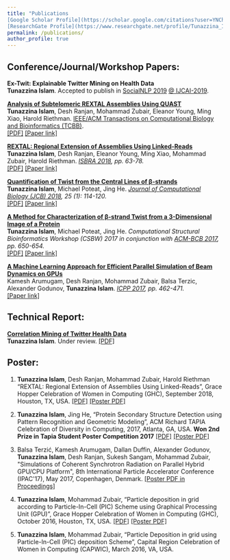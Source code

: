 ```yaml
---
title: "Publications
[Google Scholar Profile](https://scholar.google.com/citations?user=YNChCGMAAAAJ&hl=en) 
[ResearchGate Profile](https://www.researchgate.net/profile/Tunazzina_Islam) " 
permalink: /publications/ 
author_profile: true
---
```

## Conference/Journal/Workshop Papers: 
<b> Ex-Twit: Explainable Twitter Mining on Health Data </b> <br>
<b>Tunazzina Islam</b>. Accepted to publish in [SocialNLP 2019](https://sites.google.com/site/socialnlp2019/) [@ IJCAI-2019](https://ijcai19.org/). 

<b>[Analysis of Subtelomeric REXTAL Assemblies Using QUAST](http://tunazislam.github.io/publications/REXTAL_QUAST)</b> <br>
<b>Tunazzina Islam</b>, Desh Ranjan, Mohammad Zubair, Eleanor Young, Ming Xiao, Harold Riethman. [IEEE/ACM Transactions on Computational Biology and Bioinformatics (TCBB)](https://www.computer.org/web/tcbb). <i></i><br>
[[PDF]](https://tunazislam.github.io/files/REXTAL_QUAST_TCBB2019.pdf) [[Paper link]](https://ieeexplore.ieee.org/document/8703093)

<b>[REXTAL: Regional Extension of Assemblies Using Linked-Reads](http://tunazislam.github.io/publications/REXTAL)</b> <br>
<b>Tunazzina Islam</b>, Desh Ranjan, Eleanor Young, Ming Xiao, Mohammad Zubair, Harold Riethman. <i>[ISBRA 2018](http://alan.cs.gsu.edu/isbra18/), pp. 63-78.</i><br>
[[PDF]](https://tunazislam.github.io/files/REXTAL_ISBRA2018.pdf) [[Paper link]](https://link.springer.com/chapter/10.1007/978-3-319-94968-0_6)

<b>[Quantification of Twist from the Central Lines of β-strands](http://tunazislam.github.io/publications/Twist_central_lines)</b> <br>
<b>Tunazzina Islam</b>, Michael Poteat, Jing He. <i>[Journal of Computational Biology (JCB) 2018](https://home.liebertpub.com/publications/journal-of-computational-biology/31/overview), 25 (1): 114-120.</i><br>
[[PDF]](https://tunazislam.github.io/files/Twist_central_lines_JCB2018.pdf) [[Paper link]](https://www.liebertpub.com/doi/abs/10.1089/cmb.2017.0174)

<b>[A Method for Characterization of β-strand Twist from a 3-Dimensional Image of a Protein](http://tunazislam.github.io/publications/Twist_3D_image)</b> <br>
<b>Tunazzina Islam</b>, Michael Poteat, Jing He. <i>Computational Structural Bioinformatics Workshop (CSBW) 2017 in conjunction with [ACM-BCB 2017](http://acm-bcb.org/2017/index.php), pp. 650-654.</i><br>
[[PDF]](https://tunazislam.github.io/files/Twist_3D_image_ACM_BCB2017.pdf) [[Paper link]](https://dl.acm.org/citation.cfm?id=3107507)

<b>[A Machine Learning Approach for Efficient Parallel Simulation of Beam Dynamics on GPUs](http://tunazislam.github.io/publications/PLsimulation_ML_GPU)</b> <br>
Kamesh Arumugam, Desh Ranjan, Mohammad Zubair, Balsa Terzic, Alexander Godunov, <b>Tunazzina Islam</b>. <i>[ICPP 2017](http://www.icpp-conf.org/2017/), pp. 462-471.</i><br>
[[Paper link]](https://ieeexplore.ieee.org/abstract/document/8025320/)

## Technical Report: 
<b> [Correlation Mining of Twitter Health Data](http://tunazislam.github.io/publications/Twitter_correlation_mining) </b> <br>
<b>Tunazzina Islam</b>. Under review.
[[PDF]](https://tunazislam.github.io/files/Twitter_correlation_mining.pdf)

## Poster:

1. <b>Tunazzina Islam</b>, Desh Ranjan, Mohammad Zubair, Harold Riethman “REXTAL: Regional Extension of Assemblies Using Linked-Reads”, Grace Hopper Celebration of Women in Computing (GHC), September 2018, Houston, TX, USA. [[PDF]](https://tunazislam.github.io/files/PDF_GHC_2018.pdf) [[Poster PDF]](https://tunazislam.github.io/files/Poster_GHC_2018.pdf) <br>

2. <b>Tunazzina Islam</b>, Jing He, “Protein Secondary Structure Detection using Pattern Recognition and Geometric Modeling”, ACM Richard TAPIA Celebration of Diversity in Computing, 2017, Atlanta, GA, USA. **Won 2nd Prize in Tapia Student Poster Competition 2017**  [[PDF]](https://tunazislam.github.io/files/PDF_Tapia_2017.pdf) [[Poster PDF]](https://tunazislam.github.io/files/Poster_Tapia_2017.pdf) <br>

3. Balsa Terzić, Kamesh Arumugam, Dallan Duffin, Alexander Godunov, <b>Tunazzina Islam</b>, Desh Ranjan, Sukesh Sangam, Mohammad Zubair, "Simulations of Coherent Synchrotron Radiation on Parallel Hybrid GPU/CPU Platform", 8th International Particle Accelerator Conference (IPAC'17), May 2017, Copenhagen, Denmark. [[Poster PDF in Proceedings]](http://epaper.kek.jp/ipac2017/papers/thpab085.pdf) <br>

4. <b>Tunazzina Islam</b>, Mohammad Zubair, “Particle deposition in grid according to Particle-In-Cell (PIC) Scheme using Graphical Processing Unit (GPU)”, Grace Hopper Celebration of Women in Computing (GHC), October 2016, Houston, TX, USA. [[PDF]](https://tunazislam.github.io/files/PDF_GHC_2016.pdf) [[Poster PDF]](https://tunazislam.github.io/files/Poster_GHC_2016.pdf)<br>

5. <b>Tunazzina Islam</b>, Mohammad Zubair, “Particle Deposition in grid using Particle-In-Cell (PIC) deposition Scheme”, Capital Region Celebration of Women in Computing (CAPWIC), March 2016, VA, USA.

